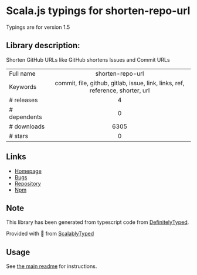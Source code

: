 
# Scala.js typings for shorten-repo-url

Typings are for version 1.5

## Library description:
Shorten GitHub URLs like GitHub shortens Issues and Commit URLs

|                    |                 |
| ------------------ | :-------------: |
| Full name          | shorten-repo-url |
| Keywords           | commit, file, github, gitlab, issue, link, links, ref, reference, shorter, url |
| # releases         | 4 |
| # dependents       | 0 |
| # downloads        | 6305 |
| # stars            | 0 |

## Links
- [Homepage](https://github.com/fregante/shorten-repo-url#readme)
- [Bugs](https://github.com/fregante/shorten-repo-url/issues)
- [Repository](https://github.com/fregante/shorten-repo-url)
- [Npm](https://www.npmjs.com/package/shorten-repo-url)
    


## Note
This library has been generated from typescript code from [DefinitelyTyped](https://definitelytyped.org).

Provided with :purple_heart: from [ScalablyTyped](https://github.com/oyvindberg/ScalablyTyped)

## Usage
See [the main readme](../../readme.md) for instructions.


